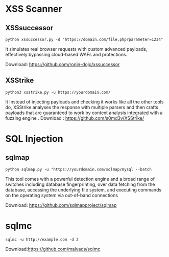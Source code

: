 # XSS Scanner
## XSSsuccessor 
```   
python xssuccessor.py -d "https://domain.com/file.php?parameter=1234"

```
 It simulates real browser requests with custom advanced payloads, effectively bypassing cloud-based WAFs and protections.
 
Download: https://github.com/ronin-dojo/xssuccessor 

## XSStrike
```
python3 xsstrike.py -u https://yourdomain.com/
```
It Instead of injecting payloads and checking it works like all the other tools do, XSStrike analyses the response with multiple parsers and then crafts payloads that are guaranteed to work by context analysis integrated with a fuzzing engine .
Download : https://github.com/s0md3v/XSStrike/

# SQL Injection
## sqlmap

```
python sqlmap.py -u "https://yourdomain.com/sqlmap/mysql --batch
```
This tool comes with a powerful detection engine and a broad range of switches including database fingerprinting, over data fetching from the database, accessing the underlying file system, and executing commands on the operating system via out-of-band connections

Download: https://github.com/sqlmapproject/sqlmap

# sqlmc
```
sqlmc -u http://example.com -d 2
```
Download:https://github.com/malvads/sqlmc 
